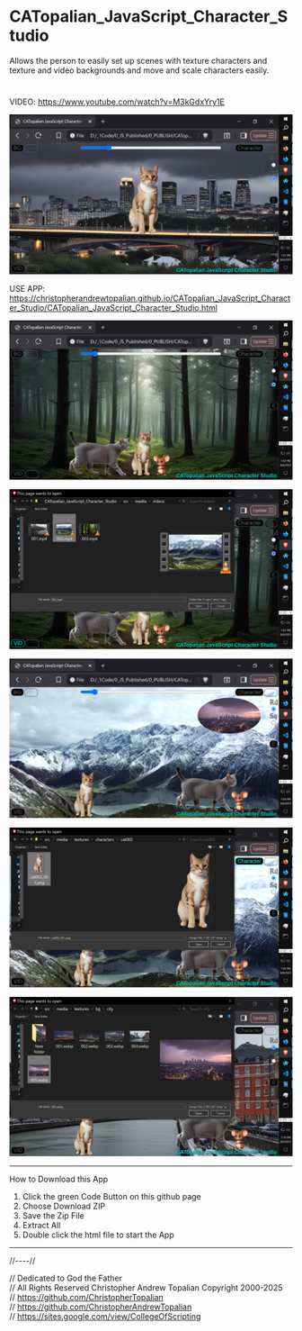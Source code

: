 # CATopalian_JavaScript_Character_Studio
Allows the person to easily set up scenes with texture characters and texture and video backgrounds and move and scale characters easily.

> #

VIDEO: https://www.youtube.com/watch?v=M3kGdxYry1E  

![001](src/media/textures/screenshots/001.PNG)  

USE APP: https://christopherandrewtopalian.github.io/CATopalian_JavaScript_Character_Studio/CATopalian_JavaScript_Character_Studio.html  

![002](src/media/textures/screenshots/002.PNG)  

![003](src/media/textures/screenshots/003.PNG)  

![004](src/media/textures/screenshots/004.PNG)  

![005](src/media/textures/screenshots/005.PNG)  

![006](src/media/textures/screenshots/006.PNG)  



---

How to Download this App
1. Click the green Code Button on this github page
2. Choose Download ZIP
3. Save the Zip File
4. Extract All
5. Double click the html file to start the App

---

//----//

// Dedicated to God the Father  
// All Rights Reserved Christopher Andrew Topalian Copyright 2000-2025  
// https://github.com/ChristopherTopalian  
// https://github.com/ChristopherAndrewTopalian  
// https://sites.google.com/view/CollegeOfScripting  

